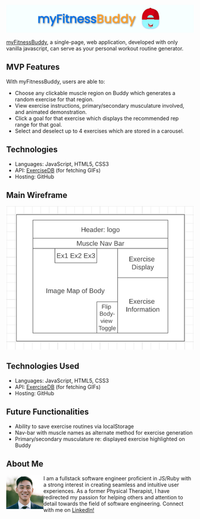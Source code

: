 <p align="center">
  <a href="https://bchoi28.github.io/myFitnessBuddy">
  <img src="assets/images/myFitnessBuddy-title.png" alt="logo" />
  </a>  
</p>

[myFitnessBuddy](https://bchoi28.github.io/myFitnessBuddy/), a single-page, web application, developed with only vanilla javascript, can serve as your personal workout routine generator. 

## MVP Features

With myFitnessBuddy, users are able to:
- Choose any clickable muscle region on Buddy which generates a random exercise for that region.
- View exercise instructions, primary/secondary musculature involved, and animated demonstration.
- Click a goal for that exercise which displays the recommended rep range for that goal.
- Select and deselect up to 4 exercises which are stored in a carousel.

## Technologies

* Languages: JavaScript, HTML5, CSS3
* API: [ExerciseDB](https://rapidapi.com/justin-WFnsXH_t6/api/exercisedb) (for fetching GIFs)
* Hosting: GitHub

## Main Wireframe

![myFitnessBuddy_wireframe](myFitnessBuddy_wireframe.png)

## Technologies Used

* Languages: JavaScript, HTML5, CSS3
* API: [ExerciseDB](https://rapidapi.com/justin-WFnsXH_t6/api/exercisedb) (for fetching GIFs)
* Hosting: GitHub

## Future Functionalities

- Ability to save exercise routines via localStorage
- Nav-bar with muscle names as alternate method for exercise generation
- Primary/secondary musculature re: displayed exercise highlighted on Buddy

## About Me


<p align="left">
  <a href="https://linkedin.com/in/brandonchoi28">
    <img src='assets/images/developer.jpeg' width=100 alt="developer" align="left"/>
    </a>  
</p>
I am a fullstack software engineer proficient in JS/Ruby with a strong interest in creating seamless and intuitive user experiences. 
As a former Physical Therapist, I have redirected my passion for helping others and attention to detail towards the field of software engineering.
Connect with me on <a href="https://linkedin.com/in/brandonchoi28">LinkedIn!</a>